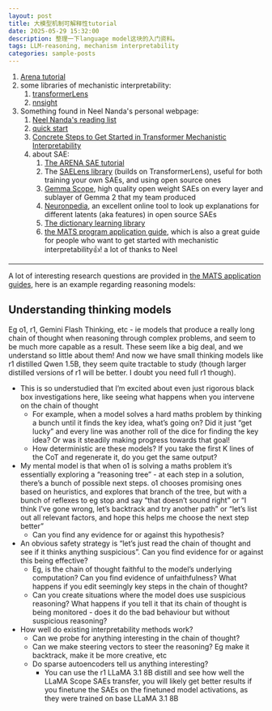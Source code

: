 ```yaml
---
layout: post
title: 大模型机制可解释性tutorial
date: 2025-05-29 15:32:00
description: 整理一下language model这块的入门资料。
tags: LLM-reasoning, mechanism interpretability
categories: sample-posts
---
```



1. [Arena tutorial](https://arena-chapter1-transformer-interp.streamlit.app/)
2. some libraries of mechanistic interpretability:
   1. [transformerLens](https://github.com/TransformerLensOrg/TransformerLens)
   2. [nnsight](https://github.com/ndif-team/nnsight)
3. Something found in Neel Nanda's personal webpage:
   1. [Neel Nanda's reading list](https://www.alignmentforum.org/posts/NfFST5Mio7BCAQHPA/an-extremely-opinionated-annotated-list-of-my-favourite)
   2. [quick start](https://www.neelnanda.io/mechanistic-interpretability/quickstart)
   3. [Concrete Steps to Get Started in Transformer Mechanistic Interpretability](https://www.neelnanda.io/mechanistic-interpretability/getting-started)
   4. about SAE:
      1. [The ARENA SAE tutorial](https://arena-chapter1-transformer-interp.streamlit.app/[1.3.2]_Interpretability_with_SAEs) 
      2. The [SAELens library](https://github.com/jbloomAus/SAELens) (builds on TransformerLens), useful for both training your own SAEs, and using open source ones
      3. [Gemma Scope](http://huggingface.co/google/gemma-scope), high quality open weight SAEs on every layer and sublayer of Gemma 2 that my team produced
      4. [Neuronpedia](http://neuronpedia.org/), an excellent online tool to look up explanations for different latents (aka features) in open source SAEs
      5. [The dictionary learning library](https://github.com/saprmarks/dictionary_learning)
      6. [the MATS program application guide](https://docs.google.com/document/d/1p-ggQV3vVWIQuCccXEl1fD0thJOgXimlbBpGk6FI32I/edit?tab=t.0), which is also a great guide for people who want to get started with mechanistic interpretability:+1:! a lot of thanks to Neel

---
A lot of interesting research questions are provided in [the MATS application guides](https://docs.google.com/document/d/1p-ggQV3vVWIQuCccXEl1fD0thJOgXimlbBpGk6FI32I/edit?tab=t.0), here is an example regarding reasoning models:

## Understanding thinking models

Eg o1, r1, Gemini Flash Thinking, etc - ie models that produce a really long chain of thought when reasoning through complex problems, and seem to be much more capable as a result. These seem like a big deal, and we understand so little about them! And now we have small thinking models like r1 distilled Qwen 1.5B, they seem quite tractable to study (though larger distilled versions of r1 will be better. I doubt you need full r1 though). 
* This is so understudied that I’m excited about even just rigorous black box investigations here, like seeing what happens when you intervene on the chain of thought
  * For example, when a model solves a hard maths problem by thinking a bunch until it finds the key idea, what’s going on? Did it just “get lucky” and every line was another roll of the dice for finding the key idea? Or was it steadily making progress towards that goal!
  * How deterministic are these models? If you take the first K lines of the CoT and regenerate it, do you get the same output? 
* My mental model is that when o1 is solving a maths problem it’s essentially exploring a “reasoning tree” - at each step in a solution, there’s a bunch of possible next steps. o1 chooses promising ones based on heuristics, and explores that branch of the tree, but with a bunch of reflexes to eg stop and say “that doesn’t sound right” or “I think I’ve gone wrong, let’s backtrack and try another path” or “let’s list out all relevant factors, and hope this helps me choose the next step better”
  * Can you find any evidence for or against this hypothesis?
* An obvious safety strategy is “let’s just read the chain of thought and see if it thinks anything suspicious”. Can you find evidence for or against this being effective?
  * Eg, is the chain of thought faithful to the model’s underlying computation? Can you find evidence of unfaithfulness? What happens if you edit seemingly key steps in the chain of thought?
  * Can you create situations where the model does use suspicious reasoning? What happens if you tell it that its chain of thought is being monitored - does it do the bad behaviour but without suspicious reasoning?
* How well do existing interpretability methods work?
  * Can we probe for anything interesting in the chain of thought?
  * Can we make steering vectors to steer the reasoning? Eg make it backtrack, make it be more creative, etc
  * Do sparse autoencoders tell us anything interesting?
    * You can use the r1 LLaMA 3.1 8B distill and see how well the LLaMA Scope SAEs transfer, you will likely get better results if you finetune the SAEs on the finetuned model activations, as they were trained on base LLaMA 3.1 8B
